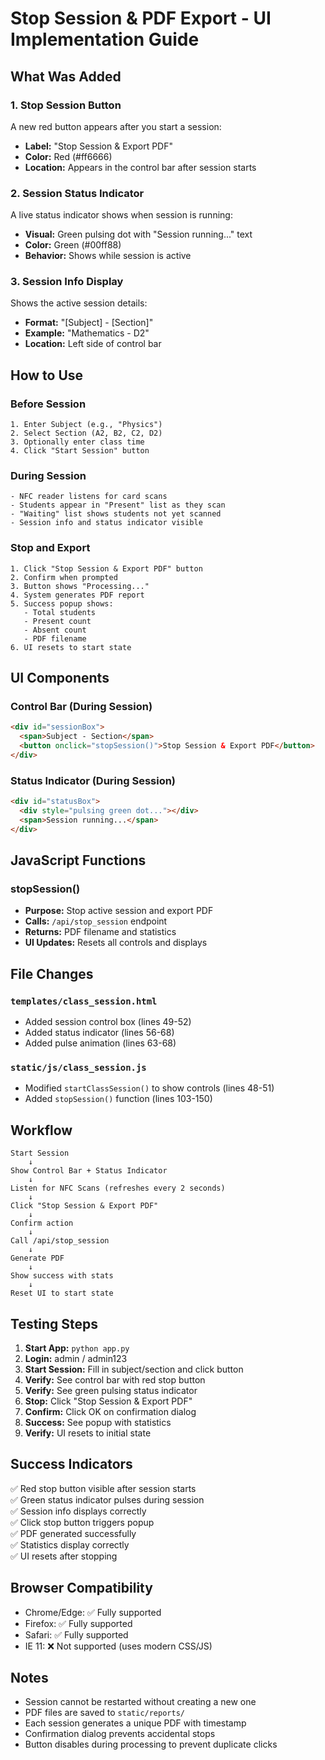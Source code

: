 # Stop Session & PDF Export - UI Implementation Guide

## What Was Added

### 1. Stop Session Button
A new red button appears after you start a session:
- **Label:** "Stop Session & Export PDF"
- **Color:** Red (#ff6666)
- **Location:** Appears in the control bar after session starts

### 2. Session Status Indicator
A live status indicator shows when session is running:
- **Visual:** Green pulsing dot with "Session running..." text
- **Color:** Green (#00ff88) 
- **Behavior:** Shows while session is active

### 3. Session Info Display
Shows the active session details:
- **Format:** "[Subject] - [Section]"
- **Example:** "Mathematics - D2"
- **Location:** Left side of control bar

## How to Use

### Before Session
```
1. Enter Subject (e.g., "Physics")
2. Select Section (A2, B2, C2, D2)
3. Optionally enter class time
4. Click "Start Session" button
```

### During Session
```
- NFC reader listens for card scans
- Students appear in "Present" list as they scan
- "Waiting" list shows students not yet scanned
- Session info and status indicator visible
```

### Stop and Export
```
1. Click "Stop Session & Export PDF" button
2. Confirm when prompted
3. Button shows "Processing..."
4. System generates PDF report
5. Success popup shows:
   - Total students
   - Present count
   - Absent count
   - PDF filename
6. UI resets to start state
```

## UI Components

### Control Bar (During Session)
```html
<div id="sessionBox">
  <span>Subject - Section</span>
  <button onclick="stopSession()">Stop Session & Export PDF</button>
</div>
```

### Status Indicator (During Session)
```html
<div id="statusBox">
  <div style="pulsing green dot..."></div>
  <span>Session running...</span>
</div>
```

## JavaScript Functions

### stopSession()
- **Purpose:** Stop active session and export PDF
- **Calls:** `/api/stop_session` endpoint
- **Returns:** PDF filename and statistics
- **UI Updates:** Resets all controls and displays

## File Changes

### `templates/class_session.html`
- Added session control box (lines 49-52)
- Added status indicator (lines 56-68)
- Added pulse animation (lines 63-68)

### `static/js/class_session.js`
- Modified `startClassSession()` to show controls (lines 48-51)
- Added `stopSession()` function (lines 103-150)

## Workflow

```
Start Session
    ↓
Show Control Bar + Status Indicator
    ↓
Listen for NFC Scans (refreshes every 2 seconds)
    ↓
Click "Stop Session & Export PDF"
    ↓
Confirm action
    ↓
Call /api/stop_session
    ↓
Generate PDF
    ↓
Show success with stats
    ↓
Reset UI to start state
```

## Testing Steps

1. **Start App:** `python app.py`
2. **Login:** admin / admin123
3. **Start Session:** Fill in subject/section and click button
4. **Verify:** See control bar with red stop button
5. **Verify:** See green pulsing status indicator
6. **Stop:** Click "Stop Session & Export PDF"
7. **Confirm:** Click OK on confirmation dialog
8. **Success:** See popup with statistics
9. **Verify:** UI resets to initial state

## Success Indicators

✅ Red stop button visible after session starts  
✅ Green status indicator pulses during session  
✅ Session info displays correctly  
✅ Click stop button triggers popup  
✅ PDF generated successfully  
✅ Statistics display correctly  
✅ UI resets after stopping  

## Browser Compatibility

- Chrome/Edge: ✅ Fully supported
- Firefox: ✅ Fully supported
- Safari: ✅ Fully supported
- IE 11: ❌ Not supported (uses modern CSS/JS)

## Notes

- Session cannot be restarted without creating a new one
- PDF files are saved to `static/reports/`
- Each session generates a unique PDF with timestamp
- Confirmation dialog prevents accidental stops
- Button disables during processing to prevent duplicate clicks
